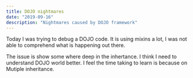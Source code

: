 ```yaml
---
title: DOJO nightmares
date: "2019-09-16"
description: "Nightmares caused by DOJO framework"
---
```

Today I was trying to debug a DOJO code. It is using mixins a lot, I was not able to comprehend what is happening out there. 

The issue is show some where deep in the inhertance. I think I need to understand DOJO world better. I feel the time taking to learn is because on Mutiple inheritance.


